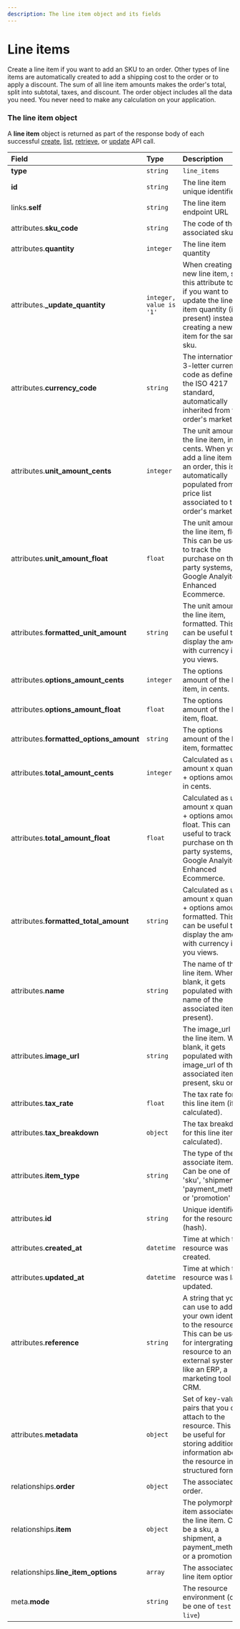 ```yaml
---
description: The line item object and its fields
---
```


# Line items

Create a line item if you want to add an SKU to an order.
Other types of line items are automatically created to add a shipping cost to the order or to apply a discount.
The sum of all line item amounts makes the order's total, split into subtotal, taxes, and discount.
The order object includes all the data you need. You never need to make any calculation on your application.


### The line item object

A **line item** object is returned as part of the response body of each successful
[create](/api-reference/resources/line_items/create_line_item),
[list](/api-reference/resources/line_items/list_line_items),
[retrieve](/api-reference/resources/line_items/retrieve_line_item),
or [update](/api-reference/resources/line_items/update_line_item) API call.

| Field | Type | Description |
| :--- | :--- | :--- |
| **type** | `string` | `line_items` |
| **id** | `string` | The line item unique identifier |
| links.**self** | `string` | The line item endpoint URL |
| attributes.**sku_code** | `string` | The code of the associated sku |
| attributes.**quantity** | `integer` | The line item quantity |
| attributes.**_update_quantity** | `integer, value is '1'` | When creating a new line item, set this attribute to '1' if you want to update the line item quantity (if present) instead of creating a new line item for the same sku. |
| attributes.**currency_code** | `string` | The international 3-letter currency code as defined by the ISO 4217 standard, automatically inherited from the order's market. |
| attributes.**unit_amount_cents** | `integer` | The unit amount of the line item, in cents. When you add a line item to an order, this is automatically populated from the price list associated to the order's market. |
| attributes.**unit_amount_float** | `float` | The unit amount of the line item, float. This can be useful to track the purchase on thrid party systems, e.g Google Analyitcs Enhanced Ecommerce. |
| attributes.**formatted_unit_amount** | `string` | The unit amount of the line item, formatted. This can be useful to display the amount with currency in you views. |
| attributes.**options_amount_cents** | `integer` | The options amount of the line item, in cents. |
| attributes.**options_amount_float** | `float` | The options amount of the line item, float. |
| attributes.**formatted_options_amount** | `string` | The options amount of the line item, formatted. |
| attributes.**total_amount_cents** | `integer` | Calculated as unit amount x quantity + options amount, in cents. |
| attributes.**total_amount_float** | `float` | Calculated as unit amount x quantity + options amount, float. This can be useful to track the purchase on thrid party systems, e.g Google Analyitcs Enhanced Ecommerce. |
| attributes.**formatted_total_amount** | `string` | Calculated as unit amount x quantity + options amount, formatted. This can be useful to display the amount with currency in you views. |
| attributes.**name** | `string` | The name of the line item. When blank, it gets populated with the name of the associated item (if present). |
| attributes.**image_url** | `string` | The image_url of the line item. When blank, it gets populated with the image_url of the associated item (if present, sku only). |
| attributes.**tax_rate** | `float` | The tax rate for this line item (if calculated). |
| attributes.**tax_breakdown** | `object` | The tax breakdown for this line item (if calculated). |
| attributes.**item_type** | `string` | The type of the associate item. Can be one of 'sku', 'shipment', 'payment_method', or 'promotion' |
| attributes.**id** | `string` | Unique identifier for the resource (hash). |
| attributes.**created_at** | `datetime` | Time at which the resource was created. |
| attributes.**updated_at** | `datetime` | Time at which the resource was last updated. |
| attributes.**reference** | `string` | A string that you can use to add your own identifier to the resource. This can be useful for intergrating the resource to an external system, like an ERP, a marketing tool or a CRM. |
| attributes.**metadata** | `object` | Set of key-value pairs that you can attach to the resource. This can be useful for storing additional information about the resource in a structured format. |
| relationships.**order** | `object` | The associated order. |
| relationships.**item** | `object` | The polymorphic item associated to the line item. Can be a sku, a shipment, a payment_method or a promotion. |
| relationships.**line_item_options** | `array` | The associated line item options. |
| meta.**mode** | `string` | The resource environment \(can be one of `test` or `live`\) |

